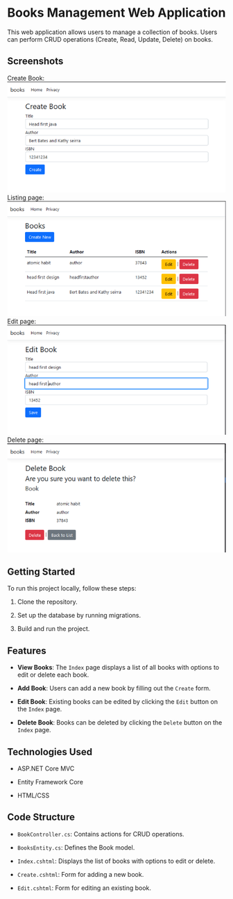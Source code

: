 # Books Management Web Application

This web application allows users to manage a collection of books. Users can perform CRUD operations (Create, Read, Update, Delete) on books.


## Screenshots

Create Book: ![alt text](create.png)
Listing page: ![alt text](listing.png)
Edit page: ![alt text](edit.png)
Delete page: ![alt text](delete.png)


## Getting Started

To run this project locally, follow these steps:

1. Clone the repository.

2. Set up the database by running migrations.

3. Build and run the project.

## Features

- **View Books**: The `Index` page displays a list of all books with options to edit or delete each book.

- **Add Book**: Users can add a new book by filling out the `Create` form.

- **Edit Book**: Existing books can be edited by clicking the `Edit` button on the `Index` page.

- **Delete Book**: Books can be deleted by clicking the `Delete` button on the `Index` page.

## Technologies Used

- ASP.NET Core MVC

- Entity Framework Core

- HTML/CSS

## Code Structure

- `BookController.cs`: Contains actions for CRUD operations.

- `BooksEntity.cs`: Defines the Book model.

- `Index.cshtml`: Displays the list of books with options to edit or delete.

- `Create.cshtml`: Form for adding a new book.

- `Edit.cshtml`: Form for editing an existing book.